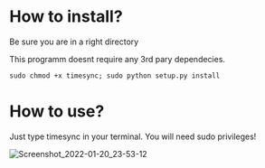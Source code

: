 # How to install?
Be sure you are in a right directory

This programm doesnt require any 3rd pary dependecies.

```
sudo chmod +x timesync; sudo python setup.py install
```
# How to use?
Just type timesync in your terminal. You will need sudo privileges!

![Screenshot_2022-01-20_23-53-12](https://user-images.githubusercontent.com/81049050/150435020-b4c3b304-8f95-49e9-a9b9-1ab484c2ed14.png)
